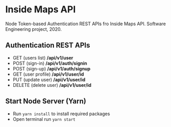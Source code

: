 # Inside Maps API

Node Token-based Authentication REST APIs fro Inside Maps API. Software Engineering project, 2020.


## Authentication REST APIs
* GET (users list)	  **/api/v1/user**
* POST (sign-in)	      **/api/v1/auth/signin**
* POST (sign-up)	      **/api/v1/auth/signup**
* GET (user profile)	  **/api/v1/user/id**
* PUT (update user)	  **/api/v1/user/id**
* DELETE (delete user)  **/api/v1/user/id**


## Start Node Server (Yarn)

- Run `yarn install` to install required packages 
- Open terminal run `yarn start`
